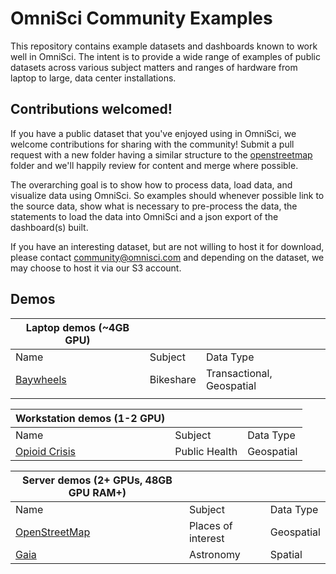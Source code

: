 # OmniSci Community Examples

This repository contains example datasets and dashboards known to work well in OmniSci. The intent is to provide a wide range of examples of public datasets across various subject matters and ranges of hardware from laptop to large, data center installations.

## Contributions welcomed!

If you have a public dataset that you've enjoyed using in OmniSci, we welcome contributions for sharing with the community! Submit a pull request with a new folder having a similar structure to the [openstreetmap](https://github.com/omnisci/community_datasets/tree/master/openstreetmap) folder and we'll happily review for content and merge where possible.

The overarching goal is to show how to process data, load data, and visualize data using OmniSci. So examples should whenever possible link to the source data, show what is necessary to pre-process the data, the statements to load the data into OmniSci and a json export of the dashboard(s) built.

If you have an interesting dataset, but are not willing to host it for download, please contact community@omnisci.com and depending on the dataset, we may choose to host it via our S3 account.

## Demos
|Laptop demos (~4GB GPU)|          |                         |
|-----------------------|----------|-------------------------|
|Name                   | Subject  |Data Type                |
|[Baywheels](https://github.com/omnisci/community_datasets/tree/master/baywheels)|Bikeshare |Transactional, Geospatial|
|                       |          |                         |

|Workstation demos (1-2 GPU)|          |                         |
|---------------------------|----------|-------------------------|
|Name                       | Subject  |Data Type                |
|[Opioid Crisis](https://github.com/omnisci/community_datasets/tree/master/opioid)|Public Health|Geospatial                         |

|Server demos (2+ GPUs, 48GB GPU RAM+) |          |                         |   
|--------------------------------------|----------|-------------------------|
|Name                                  | Subject  |Data Type                |
|[OpenStreetMap](https://github.com/omnisci/community_datasets/tree/master/openstreetmap)|Places of interest|Geospatial          |
|[Gaia](https://github.com/omnisci/community_datasets/tree/master/gaia)|Astronomy|Spatial          |
